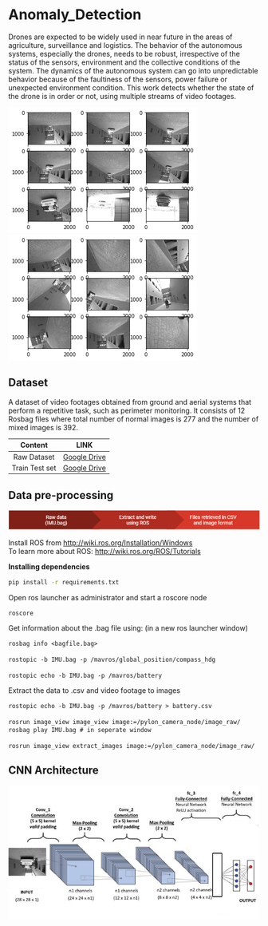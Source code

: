 # Anomaly_Detection
Drones are expected to be widely used in near future in the areas of agriculture, surveillance and logistics. The behavior of the autonomous systems, especially the drones, needs to be robust, irrespective of the status of the sensors, environment and the collective conditions of the system. The dynamics of the autonomous system can go into unpredictable behavior because of the faultiness of the sensors, power failure or unexpected environment condition. This work detects whether the state of the drone is in order or not, using multiple streams of video footages. 

![alt-text-1](Images/normal.png "Normal")  ![alt-text-2](Images/abnormal.png "Abnormal")
## Dataset
A dataset of video footages obtained from ground and aerial systems that perform a repetitive task, such as perimeter monitoring. It consists of 12 Rosbag files where total number of normal images is 277 and the number of mixed images is 392. 


|         Content     |       LINK       |
|:-------------------:|:----------------:|
|Raw Dataset          |    [Google Drive](https://drive.google.com/drive/folders/1NNB7pVF2bSZBKLMhWjEJW707hMUowH5E?usp=sharing)     |
|Train Test set       |    [Google Drive](https://drive.google.com/drive/folders/1JlRVnEHC0ao_IbY_e1WmwNEg-2aMDJIL?usp=sharing)       |

## Data pre-processing

![alt-text-1](Images/preprocessing.png "")

Install ROS from http://wiki.ros.org/Installation/Windows \
To learn more about ROS: http://wiki.ros.org/ROS/Tutorials

**Installing dependencies**
 ```bat
 pip install -r requirements.txt
 ```
 
Open ros launcher as administrator and start a roscore node
 ```
 roscore
 ```
 
Get information about the .bag file using: (in a new ros launcher window)
 ```
 rosbag info <bagfile.bag>

rostopic -b IMU.bag -p /mavros/global_position/compass_hdg

rostopic echo -b IMU.bag -p /mavros/battery
 ```
 Extract the data to .csv and video footage to images
 ```
rostopic echo -b IMU.bag -p /mavros/battery > battery.csv

rosrun image_view image_view image:=/pylon_camera_node/image_raw/
rosbag play IMU.bag # in seperate window

rosrun image_view extract_images image:=/pylon_camera_node/image_raw/
 ```

## CNN Architecture
![alt-text-1](CNN/Architecture.png "Architecture")
